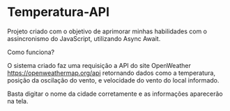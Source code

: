 # Temperatura-API

Projeto criado com o objetivo de aprimorar minhas habilidades com o assincronismo do JavaScript, utilizando Async Await.



Como funciona?

O sistema criado faz uma requisição a API do site OpenWeather https://openweathermap.org/api
retornando dados como a temperatura, posição da oscilação do vento, e velocidade do vento do local informado.

Basta digitar o nome da cidade corretamente e as informações aparecerão na tela.



